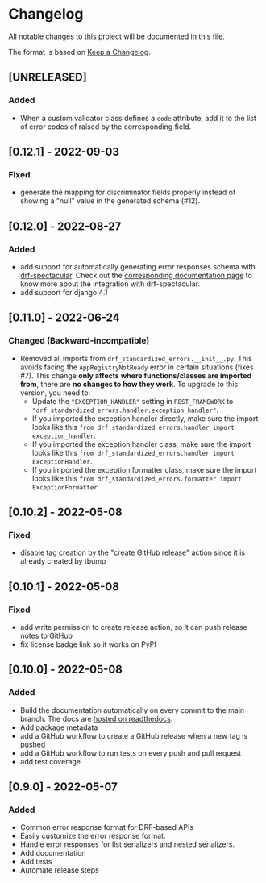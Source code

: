 # Changelog

All notable changes to this project will be documented in this file.

The format is based on [Keep a Changelog](https://keepachangelog.com/en/1.0.0/).

## [UNRELEASED]
### Added
- When a custom validator class defines a `code` attribute, add it to the list of error codes of raised by
the corresponding field.

## [0.12.1] - 2022-09-03
### Fixed
- generate the mapping for discriminator fields properly instead of showing a "null" value in the generated schema (#12).

## [0.12.0] - 2022-08-27
### Added
- add support for automatically generating error responses schema with [drf-spectacular](https://github.com/tfranzel/drf-spectacular).
Check out the [corresponding documentation page](https://drf-standardized-errors.readthedocs.io/en/latest/openapi.html)
to know more about the integration with drf-spectacular.
- add support for django 4.1

## [0.11.0] - 2022-06-24
### Changed (Backward-incompatible)
- Removed all imports from `drf_standardized_errors.__init__.py`. This avoids facing the `AppRegistryNotReady` error
in certain situations (fixes #7). This change **only affects where functions/classes are imported from**, there are
**no changes to how they work**. To upgrade to this version, you need to:
  - Update the `"EXCEPTION_HANDLER"` setting in `REST_FRAMEWORK` to `"drf_standardized_errors.handler.exception_handler"`.
  - If you imported the exception handler directly, make sure the import looks like this
  `from drf_standardized_errors.handler import exception_handler`.
  - If you imported the exception handler class, make sure the import looks like this
  `from drf_standardized_errors.handler import ExceptionHandler`.
  - If you imported the exception formatter class, make sure the import looks like this
  `from drf_standardized_errors.formatter import ExceptionFormatter`.

## [0.10.2] - 2022-05-08
### Fixed
- disable tag creation by the "create GitHub release" action since it is already created by tbump

## [0.10.1] - 2022-05-08
### Fixed
- add write permission to create release action, so it can push release notes to GitHub
- fix license badge link so it works on PyPI

## [0.10.0] - 2022-05-08
### Added

- Build the documentation automatically on every commit to the main branch. The docs are
[hosted on readthedocs](https://drf-standardized-errors.readthedocs.io/en/latest/).
- Add package metadata
- add a GitHub workflow to create a GitHub release when a new tag is pushed
- add a GitHub workflow to run tests on every push and pull request
- add test coverage

## [0.9.0] - 2022-05-07
### Added

- Common error response format for DRF-based APIs
- Easily customize the error response format.
- Handle error responses for list serializers and nested serializers. 
- Add documentation
- Add tests
- Automate release steps
